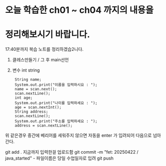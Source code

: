 # 오늘 학습한 ch01 ~ ch04 까지의 내용을 
# 정리해보시기 바랍니다.
17:40분까지 복습 노트를 정리하겠습2니다.
1. 클레스만들기 / 그 후 main선언
2. 변수 int string

        String name;
        System.out.print("이름을 입력하시요 : ");
        name = scan.next();
        scan.nextLine();
        int age;
        System.out.print("나이를 입력하세요 : ");
        age = scan.nextInt();
        String address;
        scan.nextLine();
        System.out.print("주소를 입력하세요 : ");
        address = scan.nextLine();

위 같은경우 중간에 베리어를 세워주지 않으면 자동을 enter 가 입려되어 다음으로 넘아간다.

git add . 지금까지 입력한걸 업로드함
git commit -m "fet: 20250422 / java_started" - 파일이름은 당일 수업일자로 입려
git push
